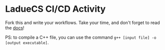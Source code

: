# LadueCS CI/CD Activity
Fork this and write your workflows. Take your time, and don't forget to read the [docs](https://docs.github.com/en/actions/using-workflows)!

PS: to compile a C++ file, you can use the command `g++ [input file] -o [output executable]`.
